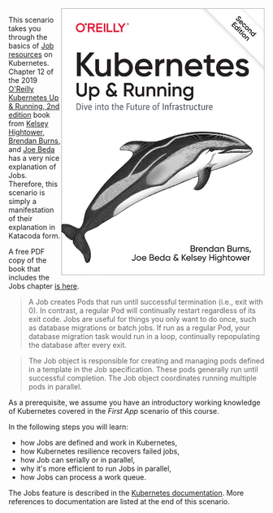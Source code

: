 <img align="right" src="./assets/k8s-up-and-running-2nd-book.jpg" width="400">

This scenario takes you through the basics of [Job resources](https://kubernetes.io/docs/concepts/workloads/controllers/jobs-run-to-completion/) on Kubernetes. Chapter 12 of the 2019 [O'Reilly Kubernetes Up & Running, 2nd edition](https://learning.oreilly.com/library/view/kubernetes-up-and/9781492046523/) book from [Kelsey Hightower](https://twitter.com/kelseyhightower), [Brendan Burns](https://twitter.com/BrendanBurns), and [Joe Beda](https://blog.heptio.com/@jbeda) has a very nice explanation of Jobs. Therefore, this scenario is simply a manifestation of their explanation in Katacoda form.

A free PDF copy of the book that includes the Jobs chapter [is here](https://itjumpstart.files.wordpress.com/2019/09/kubernetes.pdf).

> A Job creates Pods that run until successful termination (i.e., exit with 0). In contrast, a regular Pod will continually restart regardless of its exit code. Jobs are useful for things you only want to do once, such as database migrations or batch jobs. If run as a regular Pod, your database migration task would run in a loop, continually repopulating the database after every exit.

> The Job object is responsible for creating and managing pods defined in a template in the Job specification. These pods generally run until successful completion. The Job object coordinates running multiple pods in parallel.

As a prerequisite, we assume you have an introductory working knowledge of Kubernetes covered in the _First App_ scenario of this course.

In the following steps you will learn:

- how Jobs are defined and work in Kubernetes,
- how Kubernetes resilience recovers failed jobs,
- how Job can serially or in parallel,
- why it's more efficient to run Jobs in parallel,
- how Jobs can process a work queue.

The Jobs feature is described in the [Kubernetes documentation](https://kubernetes.io/docs/concepts/workloads/controllers/jobs-run-to-completion/). More references to documentation are listed at the end of this scenario.
